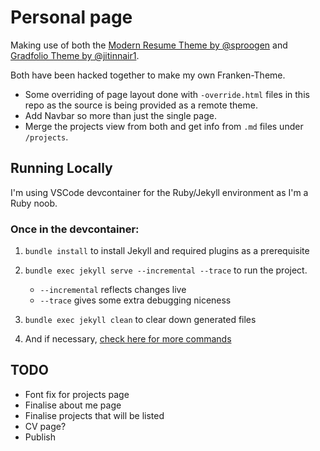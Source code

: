 # Personal page
Making use of both the [Modern Resume Theme by @sproogen](https://github.com/sproogen/modern-resume-theme) and [Gradfolio Theme by @jitinnair1](https://github.com/jitinnair1/gradfolio).

Both have been hacked together to make my own Franken-Theme. 
- Some overriding of page layout done with `-override.html` files in this repo as the source
is being provided as a remote theme.
- Add Navbar so more than just the single page.
- Merge the projects view from both and get info from `.md` files under `/projects`.


## Running Locally
I'm using VSCode devcontainer for the Ruby/Jekyll environment as I'm a Ruby noob.

### Once in the devcontainer:
1. `bundle install` to install Jekyll and required plugins as a prerequisite
1. `bundle exec jekyll serve --incremental --trace` to run the project.
    - `--incremental` reflects changes live
    - `--trace` gives some extra debugging niceness
1. `bundle exec jekyll clean` to clear down generated files

1. And if necessary, [check here for more commands](https://jekyllrb.com/docs/usage/)

## TODO
- Font fix for projects page
- Finalise about me page
- Finalise projects that will be listed
- CV page?
- Publish